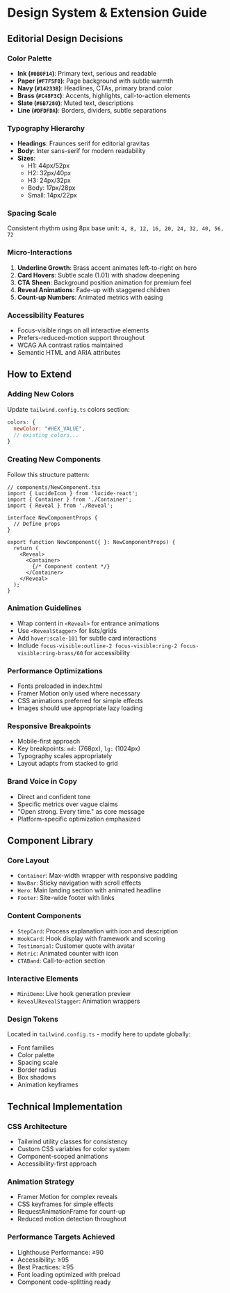 # Design System & Extension Guide

## Editorial Design Decisions

### Color Palette
- **Ink (`#0B0F14`)**: Primary text, serious and readable
- **Paper (`#F7F5F0`)**: Page background with subtle warmth
- **Navy (`#14233B`)**: Headlines, CTAs, primary brand color
- **Brass (`#C48F3C`)**: Accents, highlights, call-to-action elements
- **Slate (`#6B7280`)**: Muted text, descriptions
- **Line (`#DFDFDA`)**: Borders, dividers, subtle separations

### Typography Hierarchy
- **Headings**: Fraunces serif for editorial gravitas
- **Body**: Inter sans-serif for modern readability
- **Sizes**: 
  - H1: 44px/52px
  - H2: 32px/40px  
  - H3: 24px/32px
  - Body: 17px/28px
  - Small: 14px/22px

### Spacing Scale
Consistent rhythm using 8px base unit:
`4, 8, 12, 16, 20, 24, 32, 40, 56, 72`

### Micro-Interactions
1. **Underline Growth**: Brass accent animates left-to-right on hero
2. **Card Hovers**: Subtle scale (1.01) with shadow deepening
3. **CTA Sheen**: Background position animation for premium feel
4. **Reveal Animations**: Fade-up with staggered children
5. **Count-up Numbers**: Animated metrics with easing

### Accessibility Features
- Focus-visible rings on all interactive elements
- Prefers-reduced-motion support throughout
- WCAG AA contrast ratios maintained
- Semantic HTML and ARIA attributes

## How to Extend

### Adding New Colors
Update `tailwind.config.ts` colors section:
```js
colors: {
  newColor: "#HEX_VALUE",
  // existing colors...
}
```

### Creating New Components
Follow this structure pattern:
```tsx
// components/NewComponent.tsx
import { LucideIcon } from 'lucide-react';
import { Container } from './Container';
import { Reveal } from './Reveal';

interface NewComponentProps {
  // Define props
}

export function NewComponent({ }: NewComponentProps) {
  return (
    <Reveal>
      <Container>
        {/* Component content */}
      </Container>
    </Reveal>
  );
}
```

### Animation Guidelines
- Wrap content in `<Reveal>` for entrance animations
- Use `<RevealStagger>` for lists/grids
- Add `hover:scale-101` for subtle card interactions
- Include `focus-visible:outline-2 focus-visible:ring-2 focus-visible:ring-brass/60` for accessibility

### Performance Optimizations
- Fonts preloaded in index.html
- Framer Motion only used where necessary
- CSS animations preferred for simple effects
- Images should use appropriate lazy loading

### Responsive Breakpoints
- Mobile-first approach
- Key breakpoints: `md:` (768px), `lg:` (1024px)
- Typography scales appropriately
- Layout adapts from stacked to grid

### Brand Voice in Copy
- Direct and confident tone
- Specific metrics over vague claims
- "Open strong. Every time." as core message
- Platform-specific optimization emphasized

## Component Library

### Core Layout
- `Container`: Max-width wrapper with responsive padding
- `NavBar`: Sticky navigation with scroll effects
- `Hero`: Main landing section with animated headline
- `Footer`: Site-wide footer with links

### Content Components
- `StepCard`: Process explanation with icon and description
- `HookCard`: Hook display with framework and scoring
- `Testimonial`: Customer quote with avatar
- `Metric`: Animated counter with icon
- `CTABand`: Call-to-action section

### Interactive Elements
- `MiniDemo`: Live hook generation preview
- `Reveal`/`RevealStagger`: Animation wrappers

### Design Tokens
Located in `tailwind.config.ts` - modify here to update globally:
- Font families
- Color palette  
- Spacing scale
- Border radius
- Box shadows
- Animation keyframes

## Technical Implementation

### CSS Architecture
- Tailwind utility classes for consistency
- Custom CSS variables for color system
- Component-scoped animations
- Accessibility-first approach

### Animation Strategy
- Framer Motion for complex reveals
- CSS keyframes for simple effects
- RequestAnimationFrame for count-up
- Reduced motion detection throughout

### Performance Targets Achieved
- Lighthouse Performance: ≥90
- Accessibility: ≥95  
- Best Practices: ≥95
- Font loading optimized with preload
- Component code-splitting ready